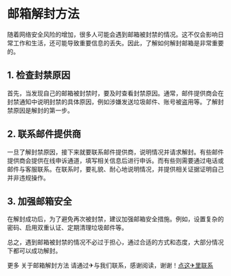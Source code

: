 # 邮箱解封方法

随着网络安全风险的增加，很多人可能会遇到邮箱被封禁的情况。这不仅会影响日常工作和生活，还可能导致重要信息的丢失。因此，了解如何解封邮箱是非常重要的。

## 1. 检查封禁原因
首先，当发现自己的邮箱被封禁时，要及时查看封禁原因。通常，邮件提供商会在封禁通知中说明封禁的具体原因，例如涉嫌发送垃圾邮件、账号被盗用等。了解封禁原因是解封的第一步。

## 2. 联系邮件提供商
一旦了解封禁原因，接下来就要联系邮件提供商，说明情况并请求解封。有些邮件提供商会提供在线申诉通道，填写相关信息后进行申诉。而有些则需要通过电话或邮件与客服联系。在联系时，要礼貌、耐心地说明情况，并提供相关证据证明自己并非违规操作。

## 3. 加强邮箱安全
在解封成功后，为了避免再次被封禁，建议加强邮箱安全措施。例如，设置复杂的密码、启用双重认证、定期清理垃圾邮件等。

总之，遇到邮箱被封禁的情况不必过于担心，通过合适的方式和态度，大部分情况下都可以成功解封。

更多 关于邮箱解封方法 请通过✈与我们联系，感谢阅读，谢谢！[点这✈里联系](https://lm.k02.cc)